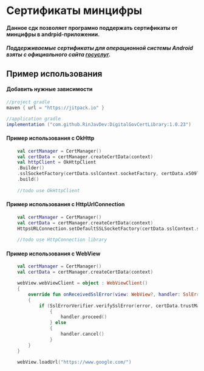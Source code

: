 # Сертификаты минцифры

#### Данное сдк позволяет програмно поддержать сертификаты от минцифры в andrpid-приложении.
##### Поддерживаемые сертификаты для операционной системы Android взяты с официального сайта  [госуслуг](https://www.gosuslugi.ru/crt).

## Пример использования 

#### Добавить нужные зависимости
```gradle
//project gradle
maven { url = "https://jitpack.io" }

//application gradle
implementation ("com.github.RinJavDev:DigitalGovCertLibrary:1.0.23")
```
#### Пример использования с OkHttp
```kotlin
    val certManager = CertManager()
    val certData = certManager.createCertData(context)
    val httpClient = OkHttpClient
    .Builder()
    .sslSocketFactory(certData.sslContext.socketFactory, certData.x509TrustManager)
    .build()
    
    //todo use OkHttpClient
```

#### Пример использования с HttpUrlConnection
```kotlin
    val certManager = CertManager()
    val certData = certManager.createCertData(context)
    HttpsURLConnection.setDefaultSSLSocketFactory(certData.sslContext.socketFactory)
    
    //todo use HttpConnection library
```

#### Пример использования с WebView
```kotlin
    val certManager = CertManager()
    val certData = certManager.createCertData(context)

    webView.webViewClient = object : WebViewClient()
    {
        override fun onReceivedSslError(view: WebView?, handler: SslErrorHandler, error: SslError)
        {
            if (SslErrorVerifier.verifySslError(error, certData.trustManagerFactory))
                {
                    handler.proceed()
                } else
                {
                    handler.cancel()
                }
        }
    }
    
    webView.loadUrl("https://www.google.com/")
```
